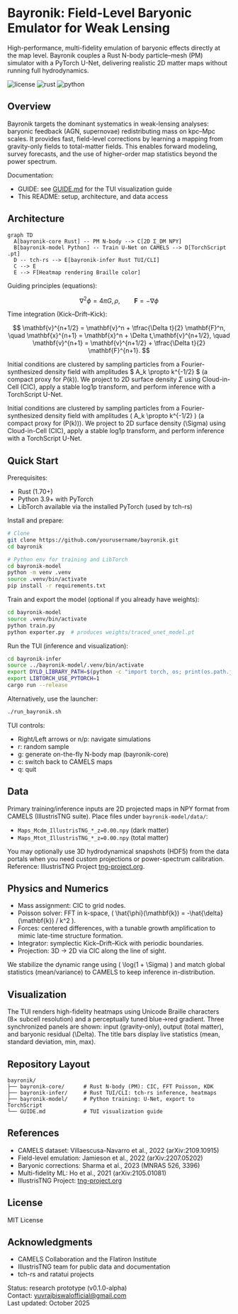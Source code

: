 # Bayronik: Field-Level Baryonic Emulator for Weak Lensing

High-performance, multi-fidelity emulation of baryonic effects directly at the map level. Bayronik couples a Rust N-body particle–mesh (PM) simulator with a PyTorch U-Net, delivering realistic 2D matter maps without running full hydrodynamics.

![license](https://img.shields.io/badge/license-MIT-blue.svg)
![rust](https://img.shields.io/badge/Rust-stable-%23dea584)
![python](https://img.shields.io/badge/Python-3.9%2B-%233776AB)

## Overview

Bayronik targets the dominant systematics in weak-lensing analyses: baryonic feedback (AGN, supernovae) redistributing mass on kpc–Mpc scales. It provides fast, field-level corrections by learning a mapping from gravity-only fields to total-matter fields. This enables forward modeling, survey forecasts, and the use of higher-order map statistics beyond the power spectrum.

Documentation:
- GUIDE: see [GUIDE.md](GUIDE.md) for the TUI visualization guide
- This README: setup, architecture, and data access

## Architecture

```mermaid
graph TD
  A[bayronik-core Rust] -- PM N-body --> C[2D Σ_DM NPY]
  B[bayronik-model Python] -- Train U-Net on CAMELS --> D[TorchScript .pt]
  D -- tch-rs --> E[bayronik-infer Rust TUI/CLI]
  C --> E
  E --> F[Heatmap rendering Braille color]
```

Guiding principles (equations):

$$ \nabla^2 \phi = 4\pi G, \rho, \qquad \mathbf{F} = -\nabla \phi $$

Time integration (Kick–Drift–Kick):

$$ \mathbf{v}^{n+1/2} = \mathbf{v}^n + \tfrac{\Delta t}{2} \mathbf{F}^n, \quad \mathbf{x}^{n+1} = \mathbf{x}^n + \Delta t,\mathbf{v}^{n+1/2}, \quad \mathbf{v}^{n+1} = \mathbf{v}^{n+1/2} + \tfrac{\Delta t}{2} \mathbf{F}^{n+1}. $$

Initial conditions are clustered by sampling particles from a Fourier-synthesized density field with amplitudes $ A_k \propto k^{-1/2} $ (a compact proxy for $P(k)$). We project to 2D surface density $\Sigma$ using Cloud-in-Cell (CIC), apply a stable log1p transform, and perform inference with a TorchScript U-Net.

Initial conditions are clustered by sampling particles from a Fourier-synthesized density field with amplitudes \( A_k \propto k^{-1/2} \) (a compact proxy for \(P(k)\)). We project to 2D surface density \(\Sigma\) using Cloud-in-Cell (CIC), apply a stable log1p transform, and perform inference with a TorchScript U-Net.

## Quick Start

Prerequisites:
- Rust (1.70+)
- Python 3.9+ with PyTorch
- LibTorch available via the installed PyTorch (used by tch-rs)

Install and prepare:
```bash
# Clone
git clone https://github.com/yourusername/bayronik.git
cd bayronik

# Python env for training and LibTorch
cd bayronik-model
python -m venv .venv
source .venv/bin/activate
pip install -r requirements.txt
```

Train and export the model (optional if you already have weights):
```bash
cd bayronik-model
source .venv/bin/activate
python train.py
python exporter.py  # produces weights/traced_unet_model.pt
```

Run the TUI (inference and visualization):
```bash
cd bayronik-infer
source ../bayronik-model/.venv/bin/activate
export DYLD_LIBRARY_PATH=$(python -c "import torch, os; print(os.path.join(os.path.dirname(torch.__file__), 'lib'))")
export LIBTORCH_USE_PYTORCH=1
cargo run --release
```

Alternatively, use the launcher:
```bash
./run_bayronik.sh
```

TUI controls:
- Right/Left arrows or n/p: navigate simulations
- r: random sample
- g: generate on-the-fly N-body map (bayronik-core)
- c: switch back to CAMELS maps
- q: quit

## Data

Primary training/inference inputs are 2D projected maps in NPY format from CAMELS (IllustrisTNG suite). Place files under `bayronik-model/data/`:
- `Maps_Mcdm_IllustrisTNG_*_z=0.00.npy` (dark matter)
- `Maps_Mtot_IllustrisTNG_*_z=0.00.npy` (total matter)

You may optionally use 3D hydrodynamical snapshots (HDF5) from the data portals when you need custom projections or power-spectrum calibration. Reference: IllustrisTNG Project [tng-project.org](https://www.tng-project.org/).

## Physics and Numerics

- Mass assignment: CIC to grid nodes.
- Poisson solver: FFT in k-space, \( \hat{\phi}(\mathbf{k}) = -\hat{\delta}(\mathbf{k}) / k^2 \).
- Forces: centered differences, with a tunable growth amplification to mimic late-time structure formation.
- Integrator: symplectic Kick–Drift–Kick with periodic boundaries.
- Projection: 3D → 2D via CIC along the line of sight.

We stabilize the dynamic range using \( \log(1 + \Sigma) \) and match global statistics (mean/variance) to CAMELS to keep inference in-distribution.

## Visualization

The TUI renders high-fidelity heatmaps using Unicode Braille characters (8× subcell resolution) and a perceptually tuned blue→red gradient. Three synchronized panels are shown: input (gravity-only), output (total matter), and baryonic residual \(\Delta\). The title bars display live statistics (mean, standard deviation, min, max).

## Repository Layout

```
bayronik/
├── bayronik-core/      # Rust N-body (PM): CIC, FFT Poisson, KDK
├── bayronik-infer/     # Rust TUI/CLI: tch-rs inference, heatmaps
├── bayronik-model/     # Python training: U-Net, export to TorchScript
└── GUIDE.md            # TUI visualization guide
```

## References

- CAMELS dataset: Villaescusa-Navarro et al., 2022 (arXiv:2109.10915)
- Field-level emulation: Jamieson et al., 2022 (arXiv:2207.05202)
- Baryonic corrections: Sharma et al., 2023 (MNRAS 526, 3396)
- Multi-fidelity ML: Ho et al., 2021 (arXiv:2105.01081)
- IllustrisTNG Project: [tng-project.org](https://www.tng-project.org/)

## License

MIT License
 
## Acknowledgments

- CAMELS Collaboration and the Flatiron Institute
- IllustrisTNG team for public data and documentation
- tch-rs and ratatui projects

Status: research prototype (v0.1.0-alpha)  
Contact: yuvrajbiswalofficial@gmail.com  
Last updated: October 2025


